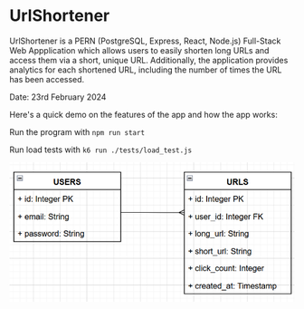 # UrlShortener

UrlShortener is a PERN (PostgreSQL, Express, React, Node.js) Full-Stack Web Appplication which allows users to easily shorten long URLs and access them via a short, unique URL. Additionally, the application provides analytics for each shortened URL, including the number of times the URL has been accessed.

Date: 23rd February 2024

Here's a quick demo on the features of the app and how the app works:


Run the program with `npm run start`

Run load tests with `k6 run ./tests/load_test.js`

![alt text](./assets/image.png)